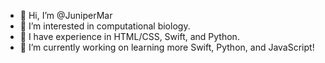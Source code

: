 - 👋 Hi, I’m @JuniperMar
- 👀 I’m interested in computational biology.
- 🌱 I have experience in HTML/CSS, Swift, and Python.
- 🦉 I’m currently working on learning more Swift, Python, and JavaScript!

<!---
JuniperMar/JuniperMar is a ✨ special ✨ repository because its `README.md` (this file) appears on your GitHub profile.
You can click the Preview link to take a look at your changes.
--->
